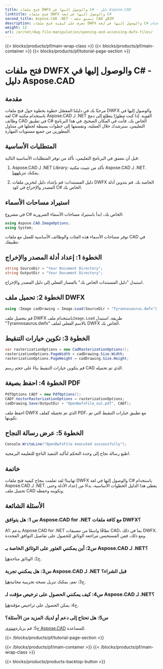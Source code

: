 ```yaml
---
title: فتح ملفات DWFX والوصول إليها في C# - دليل Aspose.CAD
linktitle: فتح ملفات DWFX والوصول إليها في لغة C#
second_title: Aspose.CAD .NET - تنسيق ملف CAD وBIM
description: تعرف على كيفية فتح ملفات DWFX والوصول إليها في لغة C# باستخدام Aspose.CAD لـ .NET. دليل خطوة بخطوة للتكامل السلس في تطبيقاتك.
weight: 12
url: /ar/net/dwg-file-manipulation/opening-and-accessing-dwfx-files/
---
```


{{< blocks/products/pf/main-wrap-class >}}
{{< blocks/products/pf/main-container >}}
{{< blocks/products/pf/tutorial-page-section >}}

# فتح ملفات DWFX والوصول إليها في C# - دليل Aspose.CAD

## مقدمة

مرحبًا بك في دليلنا المفصّل خطوة بخطوة حول فتح ملفات DWFX والوصول إليها في لغة C# باستخدام مكتبة Aspose.CAD لـ .NET القوية. إذا كنت مطورًا يتطلع إلى دمج وظائف CAD في تطبيق C# الخاص بك، فأنت في المكان الصحيح. في هذا البرنامج التعليمي، سنرشدك خلال العملية، ونقسمها إلى خطوات بسيطة لجعلها في متناول المطورين من جميع مستويات المهارة.

## المتطلبات الأساسية

قبل أن نتعمق في البرنامج التعليمي، تأكد من توفر المتطلبات الأساسية التالية:

1.  Aspose.CAD لـ .NET Library: تأكد من تثبيت مكتبة Aspose.CAD لـ .NET. يمكنك تنزيله[هنا](https://releases.aspose.com/cad/net/).

2. دليل المستندات: قم بإعداد دليل لتخزين ملفات DWFX الخاصة بك. قم بتدوين أدلة المصدر والإخراج في كود C# الخاص بك.

## استيراد مساحات الأسماء

في مشروع C# الخاص بك، ابدأ باستيراد مساحات الأسماء الضرورية:

```csharp
using Aspose.CAD.ImageOptions;
using System;
```

توفر مساحات الأسماء هذه الفئات والوظائف الأساسية للعمل مع ملفات CAD في تطبيقك.

## الخطوة 1: إعداد أدلة المصدر والإخراج

```csharp
string SourceDir = "Your Document Directory";
string OutputDir = "Your Document Directory";
```

استبدل "دليل المستندات الخاص بك" بالمسار الفعلي إلى دليل المصدر والإخراج.

## الخطوة 2: تحميل ملف DWFX

```csharp
using (Image cadDrawing = Image.Load(SourceDir + "Tyrannosaurus.dwfx"))
```

 قم بتحميل ملف DWFX باستخدام ملف`Image.Load` طريقة. استبدل "Tyrannosaurus.dwfx" بالاسم الفعلي لملف DWFX الخاص بك.

## الخطوة 3: تكوين خيارات التنقيط

```csharp
var rasterizationOptions = new CadRasterizationOptions();
rasterizationOptions.PageWidth = cadDrawing.Size.Width;
rasterizationOptions.PageHeight = cadDrawing.Size.Height;
```

قم بتكوين خيارات التنقيط بناءً على حجم رسم CAD الذي تم تحميله.

## الخطوة 4: احفظ بصيغة PDF

```csharp
PdfOptions CADf = new PdfOptions();
CADf.VectorRasterizationOptions = rasterizationOptions;
cadDrawing.Save(OutputDir + "OpenDwfxFile_out.pdf", CADf);
```

احفظ ملف DWFX الذي تم تحميله كملف PDF، مع تطبيق خيارات التنقيط التي تم تكوينها.

## الخطوة 5: عرض رسالة النجاح

```csharp
Console.WriteLine("OpenDwfxFile executed successfully");
```

اطبع رسالة نجاح إلى وحدة التحكم لتأكيد التنفيذ الناجح للتعليمة البرمجية.

## خاتمة

تهانينا! لقد تعلمت بنجاح كيفية فتح ملفات DWFX والوصول إليها في لغة C# باستخدام Aspose.CAD لـ .NET. يغطي هذا الدليل الخطوات الأساسية، بدءًا من إعداد الأدلة وحتى تحميل ملف CAD وتكوينه وحفظه.

## الأسئلة الشائعة

### س 1: هل يتوافق Aspose.CAD for .NET مع كافة ملفات DWFX؟

A1: يدعم Aspose.CAD for .NET نطاقًا واسعًا من تنسيقات CAD، بما في ذلك DWFX. ومع ذلك، فمن المستحسن مراجعة الوثائق للحصول على تفاصيل التوافق المحددة.

### س2: أين يمكنني العثور على الوثائق الخاصة بـ Aspose.CAD لـ .NET؟

 ج2: الوثائق متاحة[هنا](https://reference.aspose.com/cad/net/).

### س3: هل يمكنني تجربة Aspose.CAD لـ .NET قبل الشراء؟

 ج3: نعم، يمكنك تنزيل نسخة تجريبية مجانية[هنا](https://releases.aspose.com/).

### س4: كيف يمكنني الحصول على ترخيص مؤقت لـ Aspose.CAD لـ .NET؟

 ج4: يمكن الحصول على تراخيص مؤقتة[هنا](https://purchase.aspose.com/temporary-license/).

### س5: هل تحتاج إلى دعم أو لديك المزيد من الأسئلة؟

ج5: قم بزيارة[منتدى Aspose.CAD](https://forum.aspose.com/c/cad/19) للمساعدة.

{{< /blocks/products/pf/tutorial-page-section >}}

{{< /blocks/products/pf/main-container >}}
{{< /blocks/products/pf/main-wrap-class >}}

{{< blocks/products/products-backtop-button >}}

